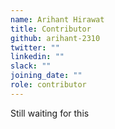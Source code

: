 ```yaml
---
name: Arihant Hirawat
title: Contributor
github: arihant-2310
twitter: ""
linkedin: ""
slack: ""
joining_date: ""
role: contributor
---
```


Still waiting for this
